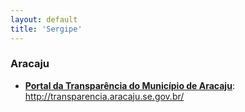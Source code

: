 ```yaml
---
layout: default
title: 'Sergipe'
---
```


### Aracaju

- **[Portal da Transparência do Município de Aracaju](http://transparencia.aracaju.se.gov.br/)**: http://transparencia.aracaju.se.gov.br/
